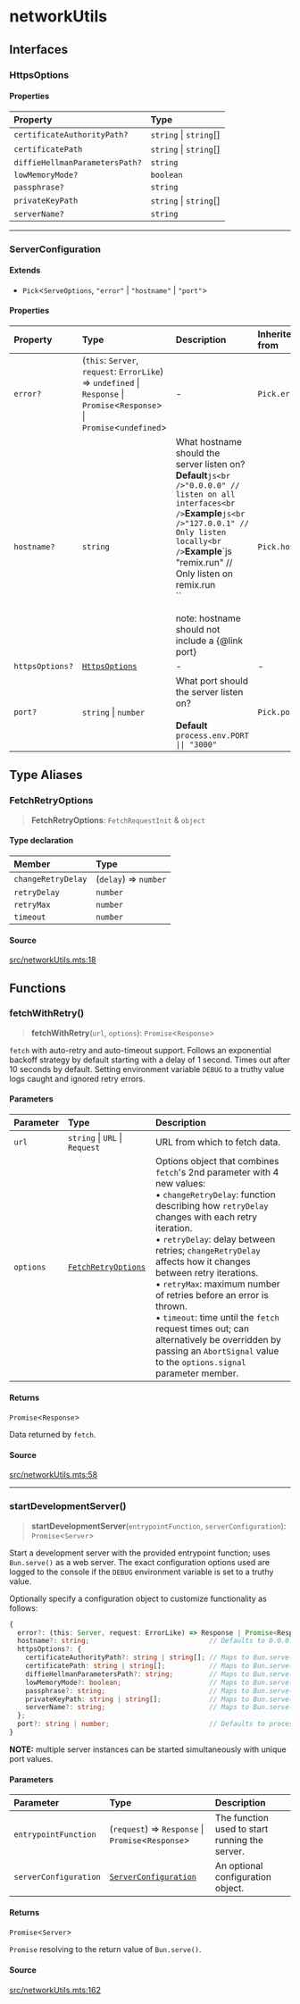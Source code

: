 # networkUtils

## Interfaces

### HttpsOptions

#### Properties

| Property | Type |
| :------ | :------ |
| `certificateAuthorityPath?` | `string` \| `string`[] |
| `certificatePath` | `string` \| `string`[] |
| `diffieHellmanParametersPath?` | `string` |
| `lowMemoryMode?` | `boolean` |
| `passphrase?` | `string` |
| `privateKeyPath` | `string` \| `string`[] |
| `serverName?` | `string` |

***

### ServerConfiguration

#### Extends

- `Pick`\<`ServeOptions`, `"error"` \| `"hostname"` \| `"port"`\>

#### Properties

| Property | Type | Description | Inherited from |
| :------ | :------ | :------ | :------ |
| `error?` | (`this`: `Server`, `request`: `ErrorLike`) => `undefined` \| `Response` \| `Promise`\<`Response`\> \| `Promise`\<`undefined`\> | - | `Pick.error` |
| `hostname?` | `string` | What hostname should the server listen on?**Default**`js<br />"0.0.0.0" // listen on all interfaces<br />`**Example**`js<br />"127.0.0.1" // Only listen locally<br />`**Example**`js<br />"remix.run" // Only listen on remix.run<br />``<br /><br />note: hostname should not include a {@link port} | `Pick.hostname` |
| `httpsOptions?` | [`HttpsOptions`](networkUtils.md#httpsoptions) | - | - |
| `port?` | `string` \| `number` | What port should the server listen on?<br /><br />**Default**<br />`process.env.PORT \|\| "3000"` | `Pick.port` |

## Type Aliases

### FetchRetryOptions

> **FetchRetryOptions**: `FetchRequestInit` & `object`

#### Type declaration

| Member | Type |
| :------ | :------ |
| `changeRetryDelay` | (`delay`) => `number` |
| `retryDelay` | `number` |
| `retryMax` | `number` |
| `timeout` | `number` |

#### Source

[src/networkUtils.mts:18](https://github.com/mangs/bun-utils/blob/951e5b0be9df26d545a8c6ceed53b57874433df2/src/networkUtils.mts#L18)

## Functions

### fetchWithRetry()

> **fetchWithRetry**(`url`, `options`): `Promise`\<`Response`\>

`fetch` with auto-retry and auto-timeout support. Follows an exponential backoff strategy by
default starting with a delay of 1 second. Times out after 10 seconds by default. Setting
environment variable `DEBUG` to a truthy value logs caught and ignored retry errors.

#### Parameters

| Parameter | Type | Description |
| :------ | :------ | :------ |
| `url` | `string` \| `URL` \| `Request` | URL from which to fetch data. |
| `options` | [`FetchRetryOptions`](networkUtils.md#fetchretryoptions) | Options object that combines `fetch`'s 2nd parameter with 4 new values:<br />               • `changeRetryDelay`: function describing how `retryDelay` changes with each retry iteration.<br />               • `retryDelay`: delay between retries; `changeRetryDelay` affects how it changes between retry iterations.<br />               • `retryMax`: maximum number of retries before an error is thrown.<br />               • `timeout`: time until the `fetch` request times out; can alternatively be overridden by passing an `AbortSignal` value to the `options.signal` parameter member. |

#### Returns

`Promise`\<`Response`\>

Data returned by `fetch`.

#### Source

[src/networkUtils.mts:58](https://github.com/mangs/bun-utils/blob/951e5b0be9df26d545a8c6ceed53b57874433df2/src/networkUtils.mts#L58)

***

### startDevelopmentServer()

> **startDevelopmentServer**(`entrypointFunction`, `serverConfiguration`): `Promise`\<`Server`\>

Start a development server with the provided entrypoint function; uses `Bun.serve()` as a web
server. The exact configuration options used are logged to the console if the `DEBUG` environment
variable is set to a truthy value.

Optionally specify a configuration object to customize functionality as follows:
```ts
{
  error?: (this: Server, request: ErrorLike) => Response | Promise<Response> | Promise<undefined> | undefined // Maps to Bun.serve()'s error option
  hostname?: string;                              // Defaults to 0.0.0.0; maps to Bun.serve()'s hostname option
  httpsOptions?: {
    certificateAuthorityPath?: string | string[]; // Maps to Bun.serve()'s tls.ca option but only the path
    certificatePath: string | string[];           // Maps to Bun.serve()'s tls.cert option but only the path
    diffieHellmanParametersPath?: string;         // Maps to Bun.serve()'s tls.dhParamsFile option
    lowMemoryMode?: boolean;                      // Maps to Bun.serve()'s tls.lowMemoryMode option
    passphrase?: string;                          // Maps to Bun.serve()'s tls.passphrase option
    privateKeyPath: string | string[];            // Maps to Bun.serve()'s tls.key option but only the path
    serverName?: string;                          // Maps to Bun.serve()'s tls.serverName option
  };
  port?: string | number;                         // Defaults to process.env.DEVELOPMENT_SERVER_PORT else 80 for HTTP, 443 for HTTPS; maps to Bun.serve()'s port option
}
```
**NOTE:** multiple server instances can be started simultaneously with unique port values.

#### Parameters

| Parameter | Type | Description |
| :------ | :------ | :------ |
| `entrypointFunction` | (`request`) => `Response` \| `Promise`\<`Response`\> | The function used to start running the server. |
| `serverConfiguration` | [`ServerConfiguration`](networkUtils.md#serverconfiguration) | An optional configuration object. |

#### Returns

`Promise`\<`Server`\>

`Promise` resolving to the return value of `Bun.serve()`.

#### Source

[src/networkUtils.mts:162](https://github.com/mangs/bun-utils/blob/951e5b0be9df26d545a8c6ceed53b57874433df2/src/networkUtils.mts#L162)
